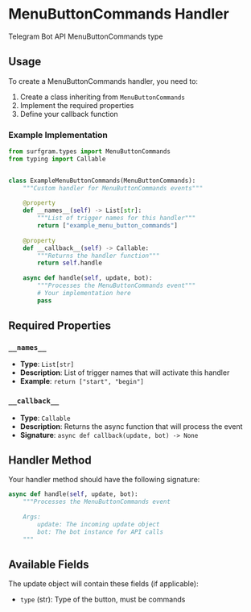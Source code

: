 # MenuButtonCommands Handler

Telegram Bot API MenuButtonCommands type

## Usage

To create a MenuButtonCommands handler, you need to:

1. Create a class inheriting from `MenuButtonCommands`
2. Implement the required properties
3. Define your callback function

### Example Implementation

```python
from surfgram.types import MenuButtonCommands
from typing import Callable


class ExampleMenuButtonCommands(MenuButtonCommands):
    """Custom handler for MenuButtonCommands events"""
    
    @property
    def __names__(self) -> List[str]:
        """List of trigger names for this handler"""
        return ["example_menu_button_commands"]
    
    @property
    def __callback__(self) -> Callable:
        """Returns the handler function"""
        return self.handle
    
    async def handle(self, update, bot):
        """Processes the MenuButtonCommands event"""
        # Your implementation here
        pass
```

## Required Properties

### `__names__`
- **Type**: `List[str]`
- **Description**: List of trigger names that will activate this handler
- **Example**: `return ["start", "begin"]`

### `__callback__`
- **Type**: `Callable`
- **Description**: Returns the async function that will process the event
- **Signature**: `async def callback(update, bot) -> None`

## Handler Method

Your handler method should have the following signature:

```python
async def handle(self, update, bot):
    """Processes the MenuButtonCommands event
    
    Args:
        update: The incoming update object
        bot: The bot instance for API calls
    """
```

## Available Fields

The update object will contain these fields (if applicable):

- `type` (str): Type of the button, must be commands
